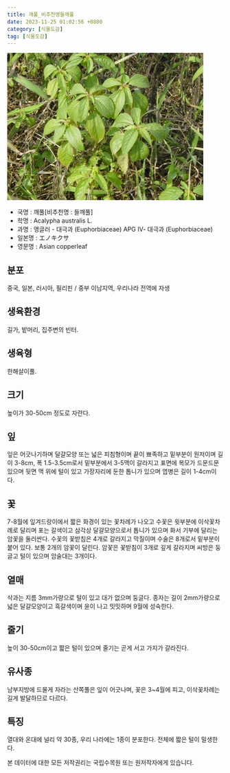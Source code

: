 ```yaml
---
title: 깨풀_비추천명들깨풀
date: 2023-11-25 01:02:56 +0800
category: [식물도감]
tag: [식물도감]
---
```




![깨풀[비추천명 : 들깨풀]](/assets/img/fileUpload/plants/basic/Euphorbiaceae/Acalypha/2332/1_th2.JPG)
- 국명 : 깨풀[비추천명 : 들깨풀]
- 학명 : Acalypha australis L.
- 과명 : 앵글러 - 대극과 (Euphorbiaceae) APG Ⅳ- 대극과 (Euphorbiaceae)
- 일본명 : エノキクサ
- 영문명 : Asian copperleaf


## 분포
중국, 일본, 러시아, 필리핀 / 중부 이남지역, 우리나라 전역에 자생
## 생육환경
길가, 밭머리, 집주변의 빈터.
## 생육형
한해살이풀.
## 크기
높이가 30-50cm 정도로 자란다.
## 잎
잎은 어긋나기하며 달걀모양 또는 넓은 피침형이며 끝이 뾰족하고 밑부분이 원저이며 길이 3-8cm, 폭 1.5-3.5cm로서 밑부분에서 3-5맥이 갈라지고 표면에 복모가 드문드문 있으며 뒷면 맥 위에 털이 있고 가장자리에 둔한 톱니가 있으며 엽병은 길이 1-4cm이다.
## 꽃
7-8월에 잎겨드랑이에서 짧은 화경이 있는 꽃차례가 나오고 수꽃은 윗부분에 이삭꽃차례로 달리며 포는 갈색이고 삼각상 달걀모양으로서 톱니가 있으며 화서 기부에 달리는 암꽃을 둘러싼다. 수꽃의 꽃받침은 4개로 갈라지고 막질이며 수술은 8개로서 밑부분이 붙어 있다. 보통 2개의 암꽃이 달린다. 암꽃은 꽃받침이 3개로 깊게 갈라지며 씨방은 둥글고 털이 있으며 암술대는 3개이다.
## 열매
삭과는 지름 3mm가량으로 털이 있고 대가 없으며 둥글다. 종자는 길이 2mm가량으로 넓은 달걀모양이고 흑갈색이며 윤이 나고 밋밋하며 9월에 성숙한다.
## 줄기
높이 30-50cm이고 짧은 털이 있으며 줄기는 곧게 서고 가지가 갈라진다.
## 유사종
남부지방에 드물게 자라는 산쪽풀은 잎이 어긋나며, 꽃은 3~4월에 피고, 이삭꽃차례는 길게 발달하므로 다르다. 
## 특징
열대와 온대에 널리 약 30종, 우리 나라에는 1종이 분포한다. 전체에 짧은 털이 밀생한다.






본 데이터에 대한 모든 저작권리는 국립수목원 또는 원저작자에게 있습니다.
